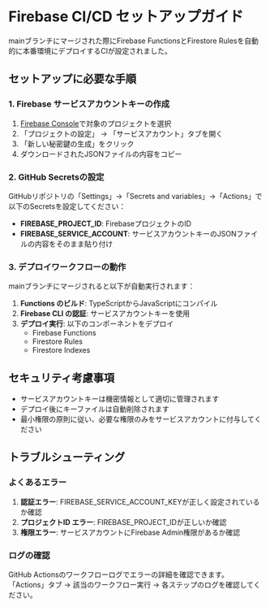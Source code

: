 # Firebase CI/CD セットアップガイド

mainブランチにマージされた際にFirebase FunctionsとFirestore Rulesを自動的に本番環境にデプロイするCIが設定されました。

## セットアップに必要な手順

### 1. Firebase サービスアカウントキーの作成

1. [Firebase Console](https://console.firebase.google.com/)で対象のプロジェクトを選択
2. 「プロジェクトの設定」 → 「サービスアカウント」タブを開く
3. 「新しい秘密鍵の生成」をクリック
4. ダウンロードされたJSONファイルの内容をコピー

### 2. GitHub Secretsの設定

GitHubリポジトリの「Settings」→「Secrets and variables」→「Actions」で以下のSecretsを設定してください：

- **FIREBASE_PROJECT_ID**: FirebaseプロジェクトのID
- **FIREBASE_SERVICE_ACCOUNT**: サービスアカウントキーのJSONファイルの内容をそのまま貼り付け

### 3. デプロイワークフローの動作

mainブランチにマージされると以下が自動実行されます：

1. **Functions のビルド**: TypeScriptからJavaScriptにコンパイル
2. **Firebase CLI の認証**: サービスアカウントキーを使用
3. **デプロイ実行**: 以下のコンポーネントをデプロイ
   - Firebase Functions
   - Firestore Rules
   - Firestore Indexes

## セキュリティ考慮事項

- サービスアカウントキーは機密情報として適切に管理されます
- デプロイ後にキーファイルは自動削除されます
- 最小権限の原則に従い、必要な権限のみをサービスアカウントに付与してください

## トラブルシューティング

### よくあるエラー

1. **認証エラー**: FIREBASE_SERVICE_ACCOUNT_KEYが正しく設定されているか確認
2. **プロジェクトID エラー**: FIREBASE_PROJECT_IDが正しいか確認
3. **権限エラー**: サービスアカウントにFirebase Admin権限があるか確認

### ログの確認

GitHub Actionsのワークフローログでエラーの詳細を確認できます。
「Actions」タブ → 該当のワークフロー実行 → 各ステップのログを確認してください。
